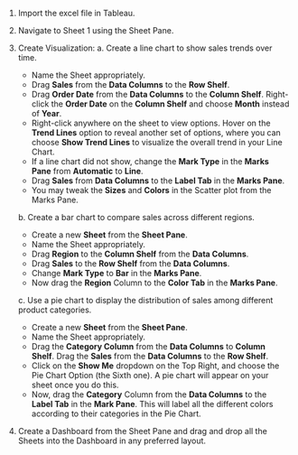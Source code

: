 1. Import the excel file in Tableau.
2. Navigate to Sheet 1 using the Sheet Pane.
3. Create Visualization:
   a. Create a line chart to show sales trends over time.

   - Name the Sheet appropriately.
   - Drag **Sales** from the **Data Columns** to the **Row Shelf**.
   - Drag **Order Date** from the **Data Columns** to the **Column Shelf**. Right-click the **Order Date** on the **Column Shelf** and choose **Month** instead of **Year**.
   - Right-click anywhere on the sheet to view options. Hover on the **Trend Lines** option to reveal another set of options, where you can choose **Show Trend Lines** to visualize the overall trend in your Line Chart.
   - If a line chart did not show, change the **Mark Type** in the **Marks Pane** from **Automatic** to **Line**.
   - Drag **Sales** from **Data Columns** to the **Label Tab** in the **Marks Pane**.
   - You may tweak the **Sizes** and **Colors** in the Scatter plot from the Marks Pane.

   b. Create a bar chart to compare sales across different regions.

   - Create a new **Sheet** from the **Sheet Pane**.
   - Name the Sheet appropriately.
   - Drag **Region** to the **Column Shelf** from the **Data Columns**.
   - Drag **Sales** to the **Row Shelf** from the **Data Columns**.
   - Change **Mark Type** to **Bar** in the **Marks Pane**.
   - Now drag the **Region** Column to the **Color Tab** in the **Marks Pane**.

   c. Use a pie chart to display the distribution of sales among different product categories.

   - Create a new **Sheet** from the **Sheet Pane**.
   - Name the Sheet appropriately.
   - Drag the **Category Column** from the **Data Columns** to **Column Shelf**. Drag the **Sales** from the **Data Columns** to the **Row Shelf**.
   - Click on the **Show Me** dropdown on the Top Right, and choose the Pie Chart Option (the Sixth one). A pie chart will appear on your sheet once you do this.
   - Now, drag the **Category** Column from the **Data Columns** to the **Label Tab** in the **Mark Pane**. This will label all the different colors according to their categories in the Pie Chart.

4. Create a Dashboard from the Sheet Pane and drag and drop all the Sheets into the Dashboard in any preferred layout.
